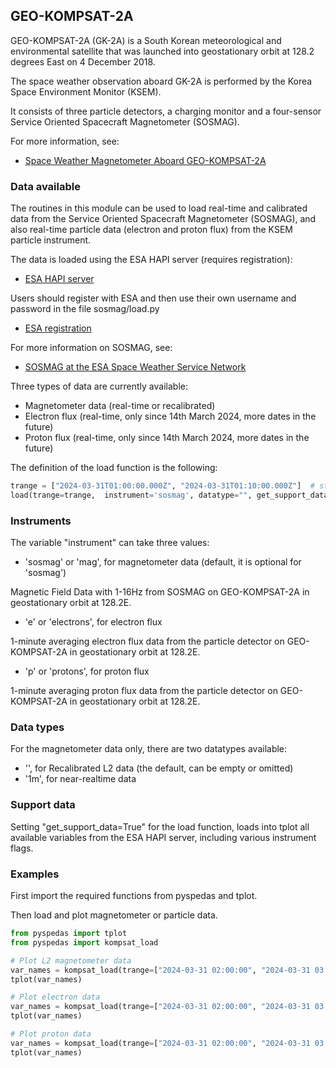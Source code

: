 ## GEO-KOMPSAT-2A

GEO-KOMPSAT-2A (GK-2A) is a South Korean meteorological and environmental satellite 
that was launched into geostationary orbit at 128.2 degrees East on 4 December 2018.

The space weather observation aboard GK-2A is performed by the Korea Space Environment Monitor (KSEM). 

It consists of three particle detectors, a charging monitor and a four-sensor Service Oriented Spacecraft Magnetometer (SOSMAG).

For more information, see:

- [Space Weather Magnetometer Aboard GEO-KOMPSAT-2A](https://link.springer.com/article/10.1007/s11214-020-00742-2)


### Data available

The routines in this module can be used to load real-time and calibrated data from the Service Oriented Spacecraft Magnetometer (SOSMAG),
and also real-time particle data (electron and proton flux) from the KSEM particle instrument.

The data is loaded using the ESA HAPI server (requires registration):
- [ESA HAPI server](https://swe.ssa.esa.int/hapi)

Users should register with ESA and then use their own username and password in the file sosmag/load.py
- [ESA registration](https://swe.ssa.esa.int/registration/)
  
For more information on SOSMAG, see:
- [SOSMAG at the ESA Space Weather Service Network](https://swe.ssa.esa.int/sosmag)


Three types of data are currently available:

- Magnetometer data (real-time or recalibrated)
- Electron flux (real-time, only since 14th March 2024, more dates in the future)
- Proton flux (real-time, only since 14th March 2024, more dates in the future)

The definition of the load function is the following:

```python
trange = ["2024-03-31T01:00:00.000Z", "2024-03-31T01:10:00.000Z"]  # start and end dates
load(trange=trange,  instrument='sosmag', datatype="", get_support_data=False, prefix="", suffix="")
```


### Instruments

The variable "instrument" can take three values:

- 'sosmag' or 'mag', for magnetometer data (default, it is optional for 'sosmag')

Magnetic Field Data with 1-16Hz from SOSMAG on GEO-KOMPSAT-2A in geostationary orbit at 128.2E.

- 'e' or 'electrons', for electron flux

1-minute averaging electron flux data from the particle detector on GEO-KOMPSAT-2A in geostationary orbit at 128.2E.

- 'p' or 'protons', for proton flux

1-minute averaging proton flux data from the particle detector on GEO-KOMPSAT-2A in geostationary orbit at 128.2E.


### Data types
For the magnetometer data only, there are two datatypes available:


- '', for Recalibrated L2 data (the default, can be empty or omitted)
- '1m', for near-realtime data


### Support data

Setting "get_support_data=True" for the load function, loads into tplot all available variables from the ESA HAPI server, including various instrument flags.


### Examples
First import the required functions from pyspedas and tplot.

Then load and plot magnetometer or particle data.

```python
from pyspedas import tplot
from pyspedas import kompsat_load

# Plot L2 magnetometer data
var_names = kompsat_load(trange=["2024-03-31 02:00:00", "2024-03-31 03:00:00"])
tplot(var_names)

# Plot electron data
var_names = kompsat_load(trange=["2024-03-31 02:00:00", "2024-03-31 03:00:00"], instrument="e")
tplot(var_names)

# Plot proton data
var_names = kompsat_load(trange=["2024-03-31 02:00:00", "2024-03-31 03:00:00"], instrument="p")
tplot(var_names)
```
